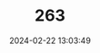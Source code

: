 ---
title: "263"
category: "Acomys cahirinus"
draft: false
date: 2024-02-22 13:03:49
languages:
  English: ["Greater Wilfred's Mouse", "Northeast African Spiny Mouse", "Cairo Spiny Mouse"]
  German: ["Ägyptische Stachelmaus"]
---